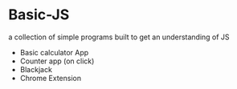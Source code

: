 # Basic-JS

a collection of simple programs built to get an understanding of JS
- Basic calculator App
- Counter app (on click)
- Blackjack
- Chrome Extension 
